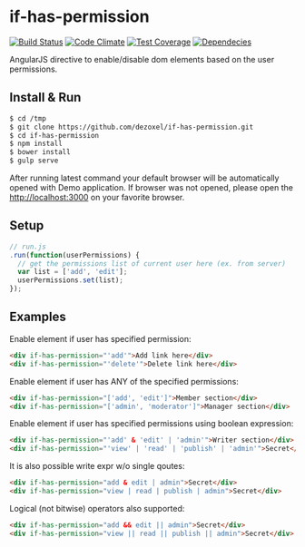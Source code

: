 # if-has-permission
[![Build Status][travis-image]][travis-url] [![Code Climate][codeclimate-image]][codeclimate-url] [![Test Coverage][coverage-image]][coverage-url] [![Dependecies][david-dm-image]][david-dm-url]

AngularJS directive to enable/disable dom elements based on the user permissions.

## Install & Run
```bash
$ cd /tmp
$ git clone https://github.com/dezoxel/if-has-permission.git
$ cd if-has-permission
$ npm install
$ bower install
$ gulp serve
```

After running latest command your default browser will be automatically opened with Demo application.
If browser was not opened, please open the [http://localhost:3000](http://localhost:3000) on your favorite browser.

## Setup

```javascript
// run.js
.run(function(userPermissions) {
  // get the permissions list of current user here (ex. from server)
  var list = ['add', 'edit'];
  userPermissions.set(list);
});
```

## Examples

Enable element if user has specified permission:
```html
<div if-has-permission="'add'">Add link here</div>
<div if-has-permission="'delete'">Delete link here</div>
```

Enable element if user has ANY of the specified permissions:
```html
<div if-has-permission="['add', 'edit']">Member section</div>
<div if-has-permission="['admin', 'moderator']">Manager section</div>
```

Enable element if user has specified permissions using boolean expression:
```html
<div if-has-permission="'add' & 'edit' | 'admin'">Writer section</div>
<div if-has-permission="'view' | 'read' | 'publish' | 'admin'">Secret</div>
```

It is also possible write expr w/o single qoutes:
```html
<div if-has-permission="add & edit | admin">Secret</div>
<div if-has-permission="view | read | publish | admin">Secret</div>
```

Logical (not bitwise) operators also supported:
```html
<div if-has-permission="add && edit || admin">Secret</div>
<div if-has-permission="view || read || publish || admin">Secret</div>
```

[travis-image]: https://travis-ci.org/dezoxel/if-has-permission.png?branch=master
[travis-url]: https://travis-ci.org/dezoxel/if-has-permission
[codeclimate-image]: https://codeclimate.com/github/dezoxel/if-has-permission/badges/gpa.svg
[codeclimate-url]: https://codeclimate.com/github/dezoxel/if-has-permission
[coverage-image]: https://codeclimate.com/github/dezoxel/if-has-permission/badges/coverage.svg
[coverage-url]: https://codeclimate.com/github/dezoxel/if-has-permission/coverage
[david-dm-image]: https://david-dm.org/dezoxel/if-has-permission/dev-status.svg
[david-dm-url]: https://david-dm.org/dezoxel/if-has-permission#info=devDependencies

